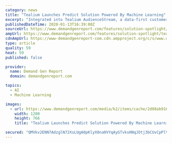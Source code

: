 ```yaml
---
category: news
title: "Tealium Launches Predict Solution Powered By Machine Learning"
excerpt: "Integrated into Tealium AudienceStream, a data-first customer data platform that is designed to create highly granular, unified customer profiles from every touchpoint, Tealium Predict aims to create and activate trustworthy machine learning insights using cross-channel customer behavior data. Visitors are scored based on the likelihood to ..."
publishedDateTime: 2020-01-13T16:39:00Z
sourceUrl: https://www.demandgenreport.com/features/solution-spotlight/tealium-launches-predict-solution-powered-by-machine-learning
ampUrl: https://www.demandgenreport.com/features/solution-spotlight/tealium-launches-predict-solution-powered-by-machine-learning/amp
cdnAmpUrl: https://www-demandgenreport-com.cdn.ampproject.org/c/s/www.demandgenreport.com/features/solution-spotlight/tealium-launches-predict-solution-powered-by-machine-learning/amp
type: article
quality: 59
heat: 59
published: false

provider:
  name: Demand Gen Report
  domain: demandgenreport.com

topics:
  - AI
  - Machine Learning

images:
  - url: https://www.demandgenreport.com/media/k2/items/cache/2d88ab916503b4690740bdbf348148be_XL.jpg
    width: 1280
    height: 766
    title: "Tealium Launches Predict Solution Powered By Machine Learning"

secured: "QMVkv2ENN7AdzglN72XsLUgA0pKlyX0na0VYqAyGTvksHNqJOtj3bCUvCpPlVCyfoO6NKRhvoAbIXlBio9zWzogLLB1x1nJwR8Fniml4xbdv0PejdIZUyNWbKrMxRv/cTN0xK5kCkLFz/NtfsT6sS0e9EVEKccH6en8a8dEYtuozgJf9NnMlBTTprEFW+Cldzsuz26jM3P0rMYisurzs4awQ9kw4WHjeYhL46HXr3GbAd1ofTCT2W7+C3qRGp1tHGBVrUe2H65QZs+FO7yb7GA==;/TJauAU+Un9zhOa7ZDKNJg=="
---
```


